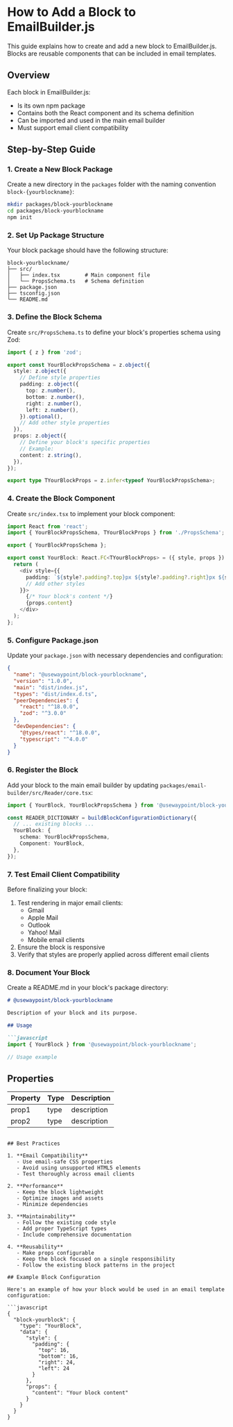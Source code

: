 # How to Add a Block to EmailBuilder.js

This guide explains how to create and add a new block to EmailBuilder.js. Blocks are reusable components that can be included in email templates.

## Overview

Each block in EmailBuilder.js:
- Is its own npm package
- Contains both the React component and its schema definition
- Can be imported and used in the main email builder
- Must support email client compatibility

## Step-by-Step Guide

### 1. Create a New Block Package

Create a new directory in the `packages` folder with the naming convention `block-{yourblockname}`:

```bash
mkdir packages/block-yourblockname
cd packages/block-yourblockname
npm init
```

### 2. Set Up Package Structure

Your block package should have the following structure:

```
block-yourblockname/
├── src/
│   ├── index.tsx        # Main component file
│   └── PropsSchema.ts   # Schema definition
├── package.json
├── tsconfig.json
└── README.md
```

### 3. Define the Block Schema

Create `src/PropsSchema.ts` to define your block's properties schema using Zod:

```typescript
import { z } from 'zod';

export const YourBlockPropsSchema = z.object({
  style: z.object({
    // Define style properties
    padding: z.object({
      top: z.number(),
      bottom: z.number(),
      right: z.number(),
      left: z.number(),
    }).optional(),
    // Add other style properties
  }),
  props: z.object({
    // Define your block's specific properties
    // Example:
    content: z.string(),
  }),
});

export type TYourBlockProps = z.infer<typeof YourBlockPropsSchema>;
```

### 4. Create the Block Component

Create `src/index.tsx` to implement your block component:

```typescript
import React from 'react';
import { YourBlockPropsSchema, TYourBlockProps } from './PropsSchema';

export { YourBlockPropsSchema };

export const YourBlock: React.FC<TYourBlockProps> = ({ style, props }) => {
  return (
    <div style={{
      padding: `${style?.padding?.top}px ${style?.padding?.right}px ${style?.padding?.bottom}px ${style?.padding?.left}px`,
      // Add other styles
    }}>
      {/* Your block's content */}
      {props.content}
    </div>
  );
};
```

### 5. Configure Package.json

Update your `package.json` with necessary dependencies and configuration:

```json
{
  "name": "@usewaypoint/block-yourblockname",
  "version": "1.0.0",
  "main": "dist/index.js",
  "types": "dist/index.d.ts",
  "peerDependencies": {
    "react": "^18.0.0",
    "zod": "^3.0.0"
  },
  "devDependencies": {
    "@types/react": "^18.0.0",
    "typescript": "^4.0.0"
  }
}
```

### 6. Register the Block

Add your block to the main email builder by updating `packages/email-builder/src/Reader/core.tsx`:

```typescript
import { YourBlock, YourBlockPropsSchema } from '@usewaypoint/block-yourblockname';

const READER_DICTIONARY = buildBlockConfigurationDictionary({
  // ... existing blocks ...
  YourBlock: {
    schema: YourBlockPropsSchema,
    Component: YourBlock,
  },
});
```

### 7. Test Email Client Compatibility

Before finalizing your block:
1. Test rendering in major email clients:
   - Gmail
   - Apple Mail
   - Outlook
   - Yahoo! Mail
   - Mobile email clients
2. Ensure the block is responsive
3. Verify that styles are properly applied across different email clients

### 8. Document Your Block

Create a README.md in your block's package directory:

```markdown
# @usewaypoint/block-yourblockname

Description of your block and its purpose.

## Usage

```javascript
import { YourBlock } from '@usewaypoint/block-yourblockname';

// Usage example
```

## Properties

| Property | Type | Description |
|----------|------|-------------|
| prop1    | type | description |
| prop2    | type | description |
```

## Best Practices

1. **Email Compatibility**
   - Use email-safe CSS properties
   - Avoid using unsupported HTML5 elements
   - Test thoroughly across email clients

2. **Performance**
   - Keep the block lightweight
   - Optimize images and assets
   - Minimize dependencies

3. **Maintainability**
   - Follow the existing code style
   - Add proper TypeScript types
   - Include comprehensive documentation

4. **Reusability**
   - Make props configurable
   - Keep the block focused on a single responsibility
   - Follow the existing block patterns in the project

## Example Block Configuration

Here's an example of how your block would be used in an email template configuration:

```javascript
{
  "block-yourblock": {
    "type": "YourBlock",
    "data": {
      "style": {
        "padding": {
          "top": 16,
          "bottom": 16,
          "right": 24,
          "left": 24
        }
      },
      "props": {
        "content": "Your block content"
      }
    }
  }
}
```
